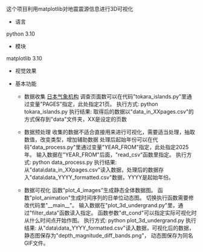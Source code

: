 这个项目利用matplotlib对地震震源信息进行3D可视化



* 语言

python 3.10



* 模块

matplotlib 3.10



* 视觉效果



* 基本功能
  * 数据收集
  [日本气象机构](https://earthquake.tenki.jp/bousai/earthquake/center/798/ "地震信息")
  调查页面数可以在代码"tokara\_islands.py"里通过变量"PAGES"指定，此处指定21页。
  执行方式:
    python tokara\_islands.py
  执行结果:
    取得后的数据以"data\_in\_XXpages.csv"的方式保存到"data"文件夹，XX是设定的页数

  * 数据预处理
  收集的数据不适合直接用来进行可视化，需要适当处理，抽取数值，改变类型，增加辅助数据
  处理后起始年份可以在代码"data\_process.py"里通过变量"YEAR\_FROM"指定，此处指定2025年。
  输入数据在"YEAR\_FROM"后面，"read\_csv"函数里指定。
  执行方式:
    python data\_process.py
  执行结果:
    从"data\\data\_in\_XXpages.csv"读入数据，处理后的数据存入"data\\data\_YYYY\_formatted.csv"数据，YYYY是起始年份。

  * 数据可视化
  函数"plot\_4\_images"生成静态全体数据图。
  函数"plot\_animation"生成时间序列的日单位动态图。
  切换执行函数需要修改代码里"\_\_main\_\_"。
  输入数据在"plot\_3d\_undergrand.py"里，通过"filter\_data"函数读入指定。
  函数参数"dt\_cond"可以指定实际可视化时从什么时间点开始作图。
  执行方式:
    python plot\_3d\_undergrand.py
  执行结果:
    从"data\\data\_YYYY\_formatted.csv"读入数据，可视化后的数据，
    静态图保存为"depth\_magnitude\_diff\_bands.png"，
    动态图保存为同名GIF文件。
